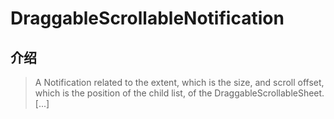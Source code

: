 # DraggableScrollableNotification

## 介绍

> A Notification related to the extent, which is the size, and scroll offset, which is the position of the child list, of the DraggableScrollableSheet. [...]
